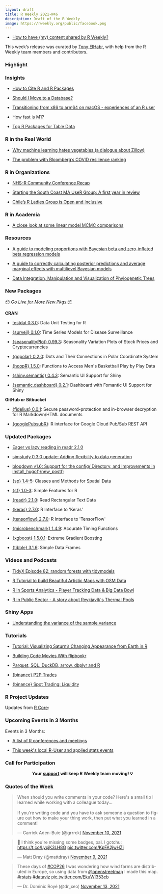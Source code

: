 ```yaml
---
layout: draft
title: R Weekly 2021-W46
description: Draft of the R Weekly
image: https://rweekly.org/public/facebook.png
---
```


+ [How to have (my) content shared by R Weekly?](https://github.com/rweekly/rweekly.org#how-to-have-my-content-shared-by-r-weekly)

This week’s release was curated by [Tony ElHabr](https://twitter.com/TonyElHabr), with help from the R Weekly team members and contributors.
###  Highlight



### Insights

+ [How to Cite R and R Packages](https://ropensci.org/blog/2021/11/16/how-to-cite-r-and-r-packages/)

+ [Should I Move to a Database?](https://blog.rmhogervorst.nl/blog/2021/11/08/should-i-move-to-a-database/)

+ [Transitioning from x86 to arm64 on macOS - experiences of an R user](https://pat-s.me/transitioning-from-x86-to-arm64-on-macos-experiences-of-an-r-user/)

+ [How fast is M1?](https://www.harsh17.in/how-fast-is-m1/)

+ [Top R Packages for Table Data](https://appsilon.com/top-r-packages-for-table-data/)

### R in the Real World

+ [Why machine learning hates vegetables (a dialogue about Zillow)](https://emilyriederer.netlify.app/post/ml-vegetables/)

+ [The problem with Bloomberg’s COVID resilience ranking](https://cartesianfaith.com/2021/11/08/lies-damned-lies-and-rankings-the-problem-with-bloombergs-covid-resilience-ranking/)

###  R in Organizations

+ [NHS-R Community Conference Recap](https://hutsons-hacks.info/what-a-nhs-r-community-conference-it-was-simply-wow)

+ [Starting the South Coast MA UseR Group: A first year in review](https://www.r-consortium.org/blog/2021/11/08/starting-the-south-coast-ma-user-group-a-first-year-in-review)

+ [Chile’s R Ladies Group is Open and Inclusive](https://www.r-consortium.org/blog/2021/11/09/chiles-r-ladies-group-is-open-and-inclusive)

###  R in Academia

+ [A close look at some linear model MCMC comparisons](https://r-nimble.org/a-close-look-at-some-linear-model-mcmc-comparisons)

###  Resources

+ [A guide to modeling proportions with Bayesian beta and zero-inflated beta regression models](https://www.andrewheiss.com/blog/2021/11/08/beta-regression-guide/)

+ [A guide to correctly calculating posterior predictions and average marginal effects with multilievel Bayesian models](https://www.andrewheiss.com/blog/2021/11/10/ame-bayes-re-guide/) 

+ [Data Integration, Manipulation and Visualization of Phylogenetic Trees](https://yulab-smu.top/treedata-book/index.html)
###  New Packages

<p class="added-hostname"><a href="https://rweekly.org/live" target="_blank" class="externalLink">📦 <i>Go Live for More New Pkgs</i> 📦</a></p>

**CRAN**

+ [testdat 0.3.0](https://cran.r-project.org/web/packages/testdat/index.html): Data Unit Testing for R

+ [{surveil} 0.1.0](https://cran.r-project.org/package=surveil): Time Series Models for Disease Surveillance

+ [{seasonalityPlot} 0.99.3](https://cran.r-project.org/package=seasonalityPlot): Seasonality Variation Plots of Stock Prices and Cryptocurrencies

+ [{ggpolar} 0.2.0](https://cran.r-project.org/package=ggpolar): Dots and Their Connections in Polar Coordinate System

+ [{hoopR} 1.5.0](https://cran.r-project.org/package=hoopR): Functions to Access Men's Basketball Play by Play Data

+ [{shiny.semantic} 0.4.3](https://cran.r-project.org/package=shiny.semantic): Semantic UI Support for Shiny

+ [{semantic.dashboard} 0.2.1](https://cran.r-project.org/package=semantic.dashboard): Dashboard with Fomantic UI Support for Shiny

**GitHub or Bitbucket**

+ [{fidelius} 0.0.1](https://mattwarkentin.github.io/fidelius/): Secure password-protection and in-browser decryption for R Markdown/HTML documents

+ [{googlePubsubR}](https://github.com/andodet/googlePubsubR): R interface for Google Cloud Pub/Sub REST API

### Updated Packages

+ [Eager vs lazy reading in readr 2.1.0](https://www.tidyverse.org/blog/2021/11/readr-2-1-0-lazy/)

+ [simstudy 0.3.0 update: Adding flexibility to data generation](https://www.rdatagen.net/post/2021-11-09-simstudy-0-3-0-update-summary/)

+ [blogdown v1.6: Support for the config/ Directory, and Improvements in install_hugo()/new_post()](https://yihui.org/en/2021/11/blogdown-v1-6/)

+ [{sp} 1.4-5](https://cran.r-project.org/package=sp): Classes and Methods for Spatial Data

+ [{sf} 1.0-3](https://cran.r-project.org/package=sf): Simple Features for R

+ [{readr} 2.1.0](https://cran.r-project.org/package=readr): Read Rectangular Text Data

+ [{keras} 2.7.0](https://cran.r-project.org/package=keras): R Interface to 'Keras'

+ [{tensorflow} 2.7.0](https://cran.r-project.org/package=tensorflow): R Interface to 'TensorFlow'

+ [{microbenchmark} 1.4.9](https://cran.r-project.org/package=microbenchmark): Accurate Timing Functions

+ [{xgboost} 1.5.0.1](https://cran.r-project.org/package=xgboost): Extreme Gradient Boosting

+ [{tibble} 3.1.6](https://cran.r-project.org/package=tibble): Simple Data Frames

###  Videos and Podcasts

+ [TidyX Episode 82: random forests with tidymodels](https://bit.ly/TidyX_Ep82) 

+ [R Tutorial to build Beautiful Artistic Maps with OSM Data](https://www.youtube.com/watch?v=TDVXff6i3kw)

+ [R in Sports Analytics - Player Tracking Data & Big Data Bowl](https://www.youtube.com/watch?v=4dp1vu_TzXg)

+ [R in Public Sector - A story about Reykjavík's Thermal Pools](https://www.youtube.com/watch?v=e2h-BVgY4VA)

### Shiny Apps

+ [Understanding the variance of the sample variance](https://rappa.shinyapps.io/estimator-variance/)
###  Tutorials

+ [Tutorial: Visualizing Saturn’s Changing Appearance from Earth in R](https://www.tylermw.com/tutorial-visualizing-saturns-appearance-from-earth-in-r/)

+ [Building Code Movies With flipbookr](https://blog.rstudio.com/2021/11/08/building-code-movies-with-flipbookr/)

+ [Parquet, SQL, DuckDB, arrow, dbplyr and R](https://www.richpauloo.com/post/parquet/)

+ [{binance} P2P Trades](https://datawookie.dev/blog/2021/11/binance-p2p-trades/)

+ [{binance} Spot Trading: Liquidity](https://datawookie.dev/blog/2021/11/binance-spot-trading-liquidity/)
<!--<div class="post-more-begin></div><div class="post-more-end"></div>-->

###  R Project Updates

Updates from [R Core](http://developer.r-project.org/blosxom.cgi/R-devel/NEWS):

###  Upcoming Events in 3 Months

Events in 3 Months:

+ [A list of R conferences and meetings](https://jumpingrivers.github.io/meetingsR/events.html)

+ [This week's local R-User and applied stats events](https://community.rstudio.com/c/irl)

###  Call for Participation

<p class="hide-support added-hostname support-rweekly" style="text-align: center;font-weight: bold;">Your <a class="non-visited externalLink" href="https://www.patreon.com/rweekly" onclick="pas(this)">support</a> will keep R Weekly team moving! 💡</p>

###  Quotes of the Week

<blockquote class="twitter-tweet"><p lang="en" dir="ltr">When should you write comments in your code? Here&#39;s a small tip I learned while working with a colleague today...<br><br>If you&#39;re writing code and you have to ask someone a question to figure out how to make your thing work, then put what you learned in a comment!</p>&mdash; Garrick Aden-Buie (@grrrck) <a href="https://twitter.com/grrrck/status/1458515671235670017?ref_src=twsrc%5Etfw">November 10, 2021</a></blockquote> <script async src="https://platform.twitter.com/widgets.js" charset="utf-8"></script> 

<blockquote class="twitter-tweet"><p lang="en" dir="ltr">🦡 I think you&#39;re missing some badges, pal. I gotchu: <a href="https://t.co/LyxjK3LH8G">https://t.co/LyxjK3LH8G</a> <a href="https://t.co/KpFA2jwHZi">pic.twitter.com/KpFA2jwHZi</a></p>&mdash; Matt Dray (@mattdray) <a href="https://twitter.com/mattdray/status/1458184204861288455?ref_src=twsrc%5Etfw">November 9, 2021</a></blockquote> <script async src="https://platform.twitter.com/widgets.js" charset="utf-8"></script> 

<blockquote class="twitter-tweet"><p lang="en" dir="ltr">These days of <a href="https://twitter.com/hashtag/COP26?src=hash&amp;ref_src=twsrc%5Etfw">#COP26</a> I was wondering how wind farms are distributed in Europe, so using data from <a href="https://twitter.com/openstreetmap?ref_src=twsrc%5Etfw">@openstreetmap</a> I made this map. <a href="https://twitter.com/hashtag/rstats?src=hash&amp;ref_src=twsrc%5Etfw">#rstats</a> <a href="https://twitter.com/hashtag/dataviz?src=hash&amp;ref_src=twsrc%5Etfw">#dataviz</a> <a href="https://t.co/EkuWI353cb">pic.twitter.com/EkuWI353cb</a></p>&mdash; Dr. Dominic Royé (@dr_xeo) <a href="https://twitter.com/dr_xeo/status/1459572556445401095?ref_src=twsrc%5Etfw">November 13, 2021</a></blockquote> <script async src="https://platform.twitter.com/widgets.js" charset="utf-8"></script> 
